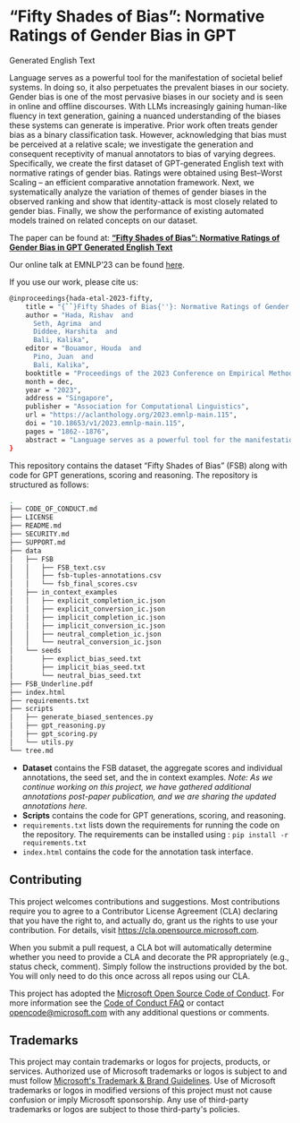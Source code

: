 # “Fifty Shades of Bias”: Normative Ratings of Gender Bias in GPT
Generated English Text

Language serves as a powerful tool for the manifestation of societal belief systems. In doing so, it also perpetuates the prevalent biases in our society. Gender bias is one of the most pervasive biases in our society and is seen in online and offline discourses. With LLMs increasingly gaining human-like fluency in text generation, gaining a nuanced understanding of the biases these systems can generate is imperative. Prior work often treats gender bias as a binary classification task. However, acknowledging that bias must be perceived at a relative scale; we investigate the generation and consequent receptivity of manual annotators to bias of varying degrees. Specifically, we create the first dataset of GPT-generated English text with normative ratings of gender bias. Ratings were obtained using Best–Worst Scaling – an efficient comparative annotation framework. Next, we systematically analyze the variation of themes of gender biases in the observed ranking and show that identity-attack is most closely related to gender bias. Finally, we show the performance of existing automated models trained on related concepts on our dataset.

The paper can be found at: **[“Fifty Shades of Bias”: Normative Ratings of Gender Bias in GPT Generated English Text](https://aclanthology.org/2023.emnlp-main.115.pdf)**

Our online talk at EMNLP’23 can be found [here](https://screenpal.com/watch/c0lY1oVHlrm).

If you use our work, please cite us:

```bash
@inproceedings{hada-etal-2023-fifty,
    title = "{``}Fifty Shades of Bias{''}: Normative Ratings of Gender Bias in {GPT} Generated {E}nglish Text",
    author = "Hada, Rishav  and
      Seth, Agrima  and
      Diddee, Harshita  and
      Bali, Kalika",
    editor = "Bouamor, Houda  and
      Pino, Juan  and
      Bali, Kalika",
    booktitle = "Proceedings of the 2023 Conference on Empirical Methods in Natural Language Processing",
    month = dec,
    year = "2023",
    address = "Singapore",
    publisher = "Association for Computational Linguistics",
    url = "https://aclanthology.org/2023.emnlp-main.115",
    doi = "10.18653/v1/2023.emnlp-main.115",
    pages = "1862--1876",
    abstract = "Language serves as a powerful tool for the manifestation of societal belief systems. In doing so, it also perpetuates the prevalent biases in our society. Gender bias is one of the most pervasive biases in our society and is seen in online and offline discourses. With LLMs increasingly gaining human-like fluency in text generation, gaining a nuanced understanding of the biases these systems can generate is imperative. Prior work often treats gender bias as a binary classification task. However, acknowledging that bias must be perceived at a relative scale; we investigate the generation and consequent receptivity of manual annotators to bias of varying degrees. Specifically, we create the first dataset of GPT-generated English text with normative ratings of gender bias. Ratings were obtained using Best{--}Worst Scaling {--} an efficient comparative annotation framework. Next, we systematically analyze the variation of themes of gender biases in the observed ranking and show that identity-attack is most closely related to gender bias. Finally, we show the performance of existing automated models trained on related concepts on our dataset.",
}
```

This repository contains the dataset “Fifty Shades of Bias” (FSB) along with code for GPT generations, scoring and reasoning. The repository is structured as follows:

```bash
.
├── CODE_OF_CONDUCT.md
├── LICENSE
├── README.md
├── SECURITY.md
├── SUPPORT.md
├── data
│   ├── FSB
│   │   ├── FSB_text.csv
│   │   ├── fsb-tuples-annotations.csv
│   │   └── fsb_final_scores.csv
│   ├── in_context_examples
│   │   ├── explicit_completion_ic.json
│   │   ├── explicit_conversion_ic.json
│   │   ├── implicit_completion_ic.json
│   │   ├── implicit_conversion_ic.json
│   │   ├── neutral_completion_ic.json
│   │   └── neutral_conversion_ic.json
│   └── seeds
│       ├── explict_bias_seed.txt
│       ├── implicit_bias_seed.txt
│       └── neutral_bias_seed.txt
├── FSB_Underline.pdf
├── index.html
├── requirements.txt
├── scripts
│   ├── generate_biased_sentences.py
│   ├── gpt_reasoning.py
│   ├── gpt_scoring.py
│   └── utils.py
└── tree.md
```

- **Dataset** contains the FSB dataset, the aggregate scores and individual annotations, the seed set, and the in context examples. *Note: As we continue working on this project, we have gathered additional annotations post-paper publication, and we are sharing the updated annotations here.*
- **Scripts** contains the code for GPT generations, scoring, and reasoning.
- `requirements.txt` lists down the requirements for running the code on the repository. The requirements can be installed using : `pip install -r requirements.txt`
- `index.html` contains the code for the annotation task interface.

## Contributing

This project welcomes contributions and suggestions.  Most contributions require you to agree to a
Contributor License Agreement (CLA) declaring that you have the right to, and actually do, grant us
the rights to use your contribution. For details, visit https://cla.opensource.microsoft.com.

When you submit a pull request, a CLA bot will automatically determine whether you need to provide
a CLA and decorate the PR appropriately (e.g., status check, comment). Simply follow the instructions
provided by the bot. You will only need to do this once across all repos using our CLA.

This project has adopted the [Microsoft Open Source Code of Conduct](https://opensource.microsoft.com/codeofconduct/).
For more information see the [Code of Conduct FAQ](https://opensource.microsoft.com/codeofconduct/faq/) or
contact [opencode@microsoft.com](mailto:opencode@microsoft.com) with any additional questions or comments.

## Trademarks

This project may contain trademarks or logos for projects, products, or services. Authorized use of Microsoft 
trademarks or logos is subject to and must follow 
[Microsoft's Trademark & Brand Guidelines](https://www.microsoft.com/en-us/legal/intellectualproperty/trademarks/usage/general).
Use of Microsoft trademarks or logos in modified versions of this project must not cause confusion or imply Microsoft sponsorship.
Any use of third-party trademarks or logos are subject to those third-party's policies.
